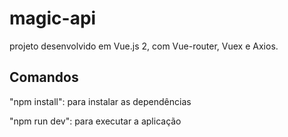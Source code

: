 # magic-api

projeto desenvolvido em Vue.js 2, com Vue-router, Vuex e Axios.

## Comandos
  "npm install": para instalar as dependências

  "npm run dev": para executar a aplicação


